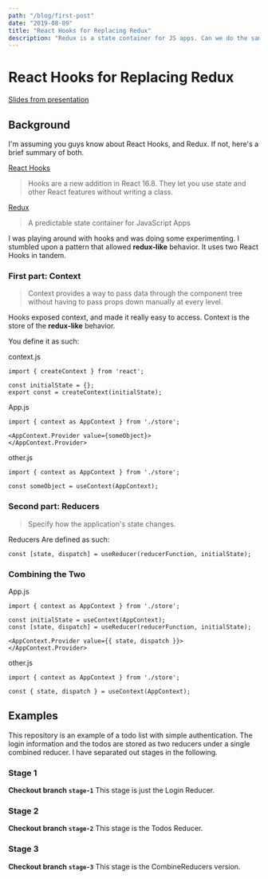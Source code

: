 ```yaml
---
path: "/blog/first-post"
date: "2019-08-09"
title: "React Hooks for Replacing Redux"
description: "Redux is a state container for JS apps. Can we do the same thing now that React Hooks are released?"
---
```


# React Hooks for Replacing Redux

[Slides from presentation](https://docs.google.com/presentation/d/13UeoCwjvOpdTXezWQr0YuOoe8qiI6ID-a6_nTsheiqg/edit?usp=sharing)

## Background
I'm assuming you guys know about React Hooks, and Redux. If not, here's a brief summary of both.

[React Hooks](https://reactjs.org/docs/hooks-intro.html)
> Hooks are a new addition in React 16.8. They let you use state and other React features without writing a class.

[Redux](https://redux.js.org/)
> A predictable state container for JavaScript Apps


I was playing around with hooks and was doing some experimenting. I stumbled upon a pattern that allowed **redux-like** behavior. It uses two React Hooks in tandem.

### First part: Context
> Context provides a way to pass data through the component tree without having to pass props down manually at every level.

Hooks exposed context, and made it really easy to access. Context is the store of the **redux-like** behavior.

You define it as such:

context.js
```
import { createContext } from 'react';

const initialState = {};
export const = createContext(initialState);
```

App.js
```
import { context as AppContext } from './store';

<AppContext.Provider value={someObject}>
</AppContext.Provider>
```

other.js
```
import { context as AppContext } from './store';

const someObject = useContext(AppContext);
```



### Second part: Reducers
> Specify how the application's state changes.

Reducers Are defined as such:
```
const [state, dispatch] = useReducer(reducerFunction, initialState);
```

### Combining the Two
App.js
```
import { context as AppContext } from './store';

const initialState = useContext(AppContext);
const [state, dispatch] = useReducer(reducerFunction, initialState);

<AppContext.Provider value={{ state, dispatch }}>
</AppContext.Provider>
```

other.js
```
import { context as AppContext } from './store';

const { state, dispatch } = useContext(AppContext);
```

## Examples

This repository is an example of a todo list with simple authentication. The login information and the todos are stored as two reducers under a single combined reducer. I have separated out stages in the following.

### Stage 1
**Checkout branch `stage-1`**
This stage is just the Login Reducer.

### Stage 2
**Checkout branch `stage-2`**
This stage is the Todos Reducer.

### Stage 3
**Checkout branch `stage-3`**
This stage is the CombineReducers version.